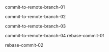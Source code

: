 commit-to-remote-branch-01

commit-to-remote-branch-02

commit-to-remote-branch-03

commit-to-remote-branch-04
rebase-commit-01

rebase-commit-02
